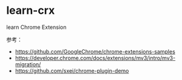 # learn-crx

learn Chrome Extension

参考：

- https://github.com/GoogleChrome/chrome-extensions-samples
- https://developer.chrome.com/docs/extensions/mv3/intro/mv3-migration/
- https://github.com/sxei/chrome-plugin-demo
